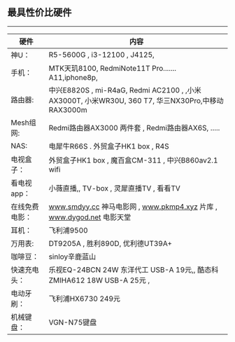 ## 最具性价比硬件
------------------------------------- 

|硬件              |            内容                                                                 |
|-------------    |-------------------------------------------------------------                    |
| 神U：            | R5-5600G  ,  i3-12100    , J4125,                                              |
| 手机：           | MTK天玑8100, RedmiNote11T Pro....... A11,iphone8p,                              |
|路由器:           | 中兴E8820S , mi-R4aG, Redmi AC2100  , ,小米AX3000T, 小米WR30U, 360 T7, 华三NX30Pro,中移动RAX3000m   |
|Mesh组网:         | Redmi路由器AX3000 两件套 , Redmi路由器AX6S, .....                                 |
|NAS:             |    电犀牛R66S  .  外贸盒子HK1 box  , R4S                                          |
|电视盒子：         | 外贸盒子HK1 box ,  魔百盒CM-311 , 中兴B860av2.1 wifi                              | 
|看电视app：       | 小薇直播,,       TV-box ,    灵犀直播TV  ,  看看TV                                 |
|在线免费电影：     | www.smdyy.cc   神马电影网 ,  www.pkmp4.xyz  片库 ,  www.dygod.net   电影天堂       |
| 耳机：           |      飞利浦9500                                                                 | 
| 万用表:          |  DT9205A   ,     胜利890D,    优利德UT39A+                                      |
|咖啡豆：          | sinloy辛鹿蓝山                                                                   | 
|快速充电头：       | 乐视EQ-24BCN 24W 东洋代工 USB-A 19元,, 酷态科ZMIHA612 18W USB-A 25元 , |
|电动牙刷：        | 飞利浦HX6730 249元                                                               |
| 机械键盘：       |  VGN-N75键盘                                                                     |
